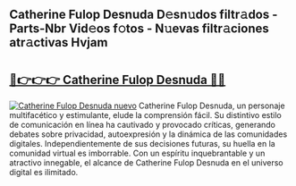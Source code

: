 ## Catherine Fulop Desnuda D𝚎sn𝚞dos filtr𝚊dos - Parts-Nbr Vid𝚎os f𝚘tos - N𝚞evas filtr𝚊ciones atr𝚊ctivas Hvjam

# <h2><a href="http://mbdwwmw.tromn.icu/?c=Catherine+Fulop+Desnuda">🔗👉👉👉 Catherine Fulop Desnuda 🔗🔗</a></h2>

[![Catherine Fulop Desnuda nuevo](https://i.imgur.com/pEAQMta.gif)](http://mbdwwmw.tromn.icu/?c=Catherine+Fulop+Desnuda)
Catherine Fulop Desnuda, un personaje multifacético y estimulante, elude la comprensión fácil. Su distintivo estilo de comunicación en línea ha cautivado y provocado críticas, generando debates sobre privacidad, autoexpresión y la dinámica de las comunidades digitales. Independientemente de sus decisiones futuras, su huella en la comunidad virtual es imborrable. Con un espíritu inquebrantable y un atractivo innegable, el alcance de Catherine Fulop Desnuda en el universo digital es ilimitado.
